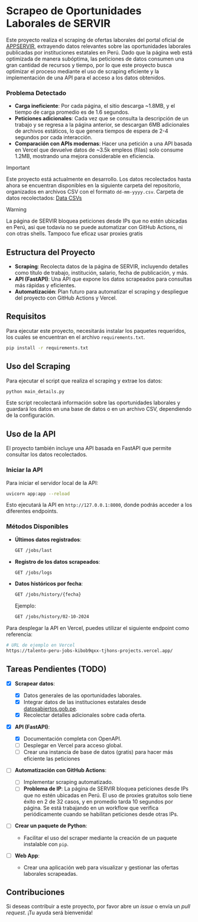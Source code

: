 # Scrapeo de Oportunidades Laborales de SERVIR

Este proyecto realiza el scraping de ofertas laborales del portal oficial de [APPSERVIR](https://app.servir.gob.pe/DifusionOfertasExterno/faces/consultas/ofertas_laborales.xhtml), extrayendo datos relevantes sobre las oportunidades laborales publicadas por instituciones estatales en Perú. Dado que la página web está optimizada de manera subóptima, las peticiones de datos consumen una gran cantidad de recursos y tiempo, por lo que este proyecto busca optimizar el proceso mediante el uso de scraping eficiente y la implementación de una API para el acceso a los datos obtenidos.

### Problema Detectado
- **Carga ineficiente**: Por cada página, el sitio descarga ~1.8MB, y el tiempo de carga promedio es de 1.6 segundos.
- **Peticiones adicionales**: Cada vez que se consulta la descripción de un trabajo y se regresa a la página anterior, se descargan 6MB adicionales de archivos estáticos, lo que genera tiempos de espera de 2-4 segundos por cada interacción.
- **Comparación con APIs modernas**: Hacer una petición a una API basada en Vercel que devuelve datos de ~3.5k empleos (filas) solo consume 1.2MB, mostrando una mejora considerable en eficiencia.

> [!IMPORTANT]  
> Este proyecto está actualmente en desarrollo. Los datos recolectados hasta ahora se encuentran disponibles en la siguiente carpeta del repositorio, organizados en archivos CSV con el formato `dd-mm-yyyy.csv`.
> Carpeta de datos recolectados: [Data CSVs](https://github.com/TJhon/talento_peru_jobs/tree/description_jobs_ubication/data/all)

> [!WARNING]
> La página de SERVIR bloquea peticiones desde IPs que no estén ubicadas en Perú, asi que todavia no se puede automatizar con GitHub Actions, ni con otras shells. Tampoco fue eficaz usar proxies gratis

## Estructura del Proyecto

- **Scraping**: Recolecta datos de la página de SERVIR, incluyendo detalles como título de trabajo, institución, salario, fecha de publicación, y más.
- **API (FastAPI)**: Una API que expone los datos scrapeados para consultas más rápidas y eficientes.
- **Automatización**: Plan futuro para automatizar el scraping y despliegue del proyecto con GitHub Actions y Vercel.

## Requisitos

Para ejecutar este proyecto, necesitarás instalar los paquetes requeridos, los cuales se encuentran en el archivo `requirements.txt`.

```bash
pip install -r requirements.txt
```

## Uso del Scraping

Para ejecutar el script que realiza el scraping y extrae los datos:

```bash
python main_details.py
```

Este script recolectará información sobre las oportunidades laborales y guardará los datos en una base de datos o en un archivo CSV, dependiendo de la configuración.

## Uso de la API

El proyecto también incluye una API basada en FastAPI que permite consultar los datos recolectados.

### Iniciar la API

Para iniciar el servidor local de la API:

```bash
uvicorn app:app --reload
```

Esto ejecutará la API en `http://127.0.0.1:8000`, donde podrás acceder a los diferentes endpoints.

### Métodos Disponibles

- **Últimos datos registrados**:
  ```bash
  GET /jobs/last
  ```

- **Registro de los datos scrapeados**:
  ```bash
  GET /jobs/logs
  ```

- **Datos históricos por fecha**:
  ```bash
  GET /jobs/history/{fecha}
  ```
  Ejemplo:
  ```bash
  GET /jobs/history/02-10-2024
  ```

Para desplegar la API en Vercel, puedes utilizar el siguiente endpoint como referencia:
```bash
# URL de ejemplo en Vercel
https://talento-peru-jobs-kibob9qxx-tjhons-projects.vercel.app/
```

## Tareas Pendientes (TODO)

- [x] **Scrapear datos**:
  - [x] Datos generales de las oportunidades laborales.
  - [x] Integrar datos de las instituciones estatales desde [datosabiertos.gob.pe](https://www.datosabiertos.gob.pe/sites/default/files/ds_lista_entidades_4.csv).
  - [x] Recolectar detalles adicionales sobre cada oferta.
  
- [x] **API (FastAPI)**:
  - [x] Documentación completa con OpenAPI.
  - [ ] Desplegar en Vercel para acceso global.
  - [ ] Crear una instancia de base de datos (gratis) para hacer más eficiente las peticiones 

- [ ] **Automatización con GitHub Actions**:
  - [ ] Implementar scraping automatizado.
  - [ ] **Problema de IP**: La página de SERVIR bloquea peticiones desde IPs que no estén ubicadas en Perú. El uso de proxies gratuitos solo tiene éxito en 2 de 32 casos, y en promedio tarda 10 segundos por página. Se está trabajando en un workflow que verifica periódicamente cuando se habilitan peticiones desde otras IPs.

- [ ] **Crear un paquete de Python**:
  - Facilitar el uso del scraper mediante la creación de un paquete instalable con `pip`.

- [ ] **Web App**:
  - Crear una aplicación web para visualizar y gestionar las ofertas laborales scrapeadas.

## Contribuciones

Si deseas contribuir a este proyecto, por favor abre un *issue* o envía un *pull request*. ¡Tu ayuda será bienvenida!
